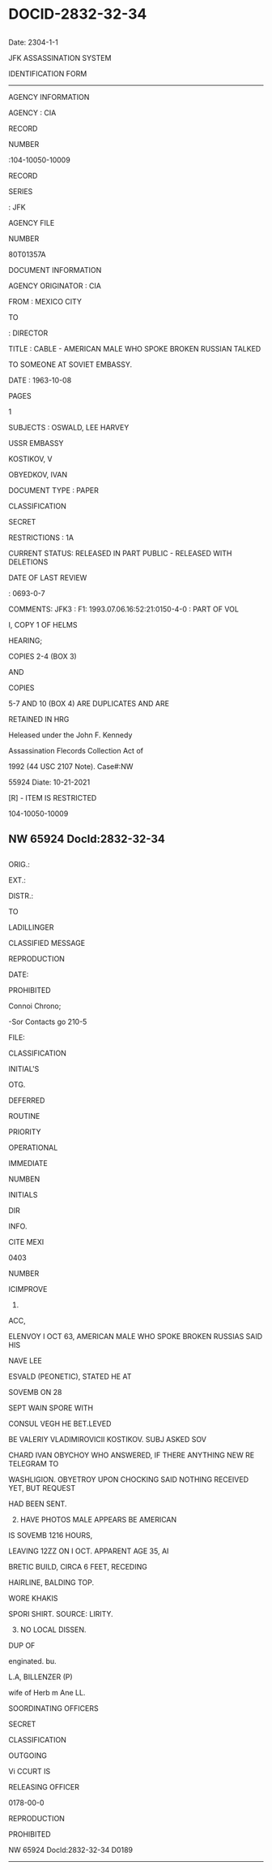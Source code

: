 # DOCID-2832-32-34

##
Date: 2304-1-1

JFK ASSASSINATION SYSTEM

IDENTIFICATION FORM

---

AGENCY INFORMATION

AGENCY : CIA

RECORD

NUMBER

:104-10050-10009

RECORD

SERIES

: JFK

AGENCY FILE

NUMBER

80T01357A

DOCUMENT INFORMATION

AGENCY ORIGINATOR : CIA

FROM : MEXICO CITY

TO

: DIRECTOR

TITLE : CABLE - AMERICAN MALE WHO SPOKE BROKEN RUSSIAN TALKED

TO SOMEONE AT SOVIET EMBASSY.

DATE : 1963-10-08

PAGES

1

SUBJECTS : OSWALD, LEE HARVEY

USSR EMBASSY

KOSTIKOV, V

OBYEDKOV, IVAN

DOCUMENT TYPE : PAPER

CLASSIFICATION

SECRET

RESTRICTIONS : 1A

CURRENT STATUS: RELEASED IN PART PUBLIC - RELEASED WITH DELETIONS

DATE OF LAST REVIEW

: 0693-0-7

COMMENTS: JFK3 : F1: 1993.07.06.16:52:21:0150-4-0 : PART OF VOL

I, COPY 1 OF HELMS

HEARING;

COPIES 2-4 (BOX 3)

AND

COPIES

5-7 AND 10 (BOX 4) ARE DUPLICATES AND ARE

RETAINED IN HRG

Heleased under the John F. Kennedy

Assassination Flecords Collection Act of

1992 (44 USC 2107 Note). Case#:NW

55924 Diate: 10-21-2021

[R] - ITEM IS RESTRICTED

104-10050-10009

NW 65924 Docld:2832-32-34
---

##
ORIG.:

EXT.:

DISTR.:

TO

LADILLINGER

CLASSIFIED MESSAGE

REPRODUCTION

DATE:

PROHIBITED

Connoi Chrono;

-Sor Contacts go 210-5

FILE:

CLASSIFICATION

INITIAL'S

OTG.

DEFERRED

ROUTINE

PRIORITY

OPERATIONAL

IMMEDIATE

NUMBEN

INITIALS

DIR

INFO.

CITE MEXI

0403

NUMBER

ICIMPROVE

1.

ACC,

ELENVOY I OCT 63, AMERICAN MALE WHO SPOKE BROKEN RUSSIAS SAID HIS

NAVE LEE

ESVALD (PEONETIC), STATED HE AT

SOVEMB ON 28

SEPT WAIN SPORE WITH

CONSUL VEGH HE BET.LEVED

BE VALERIY VLADIMIROVICII KOSTIKOV. SUBJ ASKED SOV

CHARD IVAN OBYCHOY WHO ANSWERED, IF THERE ANYTHING NEW RE TELEGRAM TO

WASHLIGION. OBYETROY UPON CHOCKING SAID NOTHING RECEIVED YET, BUT REQUEST

HAD BEEN SENT.

2. HAVE PHOTOS MALE APPEARS BE AMERICAN

IS SOVEMB 1216 HOURS,

LEAVING 12ZZ ON I OCT. APPARENT AGE 35, AI

BRETIC BUILD, CIRCA 6 FEET, RECEDING

HAIRLINE, BALDING TOP.

WORE KHAKIS

SPORI SHIRT. SOURCE: LIRITY.

3. NO LOCAL DISSEN.

DUP OF

enginated. bu.

L.A, BILLENZER (P)

wife of Herb m Ane LL.

SOORDINATING OFFICERS

SECRET

CLASSIFICATION

OUTGOING

Vi CCURT IS

RELEASING OFFICER

0178-00-0

REPRODUCTION

PROHIBITED

NW 65924 Docld:2832-32-34
D0189

---

